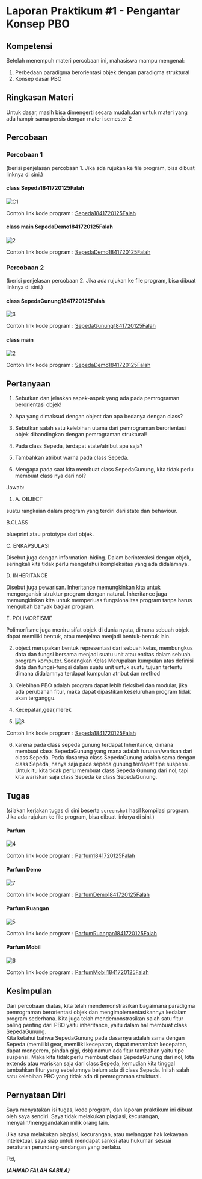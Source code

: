 # Laporan Praktikum #1 - Pengantar Konsep PBO

## Kompetensi

Setelah menempuh materi percobaan ini, mahasiswa mampu mengenal: 
1. Perbedaan paradigma berorientasi objek dengan paradigma struktural 
2. Konsep dasar PBO 
 

## Ringkasan Materi
Untuk dasar, masih bisa dimengerti secara mudah.dan untuk materi yang ada hampir sama persis dengan materi semester 2

## Percobaan

### Percobaan 1

(berisi penjelasan percobaan 1. Jika ada rujukan ke file program, bisa dibuat linknya di sini.)

#### class Sepeda1841720125Falah

![C1](img/1.PNG)

Contoh link kode program : [Sepeda1841720125Falah](../../src/1_Pengantar_Konsep_PBO/Sepeda1841720125Falah.java)

#### class main SepedaDemo1841720125Falah

![2](img/2.PNG)

Contoh link kode program : [SepedaDemo1841720125Falah](../../src/1_Pengantar_Konsep_PBO/SepedaDemo1841720125Falah.java)

### Percobaan 2

(berisi penjelasan percobaan 2. Jika ada rujukan ke file program, bisa dibuat linknya di sini.)

#### class SepedaGunung1841720125Falah

![3](img/3.PNG)

Contoh link kode program : [SepedaGunung1841720125Falah](../../src/1_Pengantar_Konsep_PBO/SepedaGunung1841720125Falah.java)

#### class main

![2](img/2.PNG)

Contoh link kode program : [SepedaDemo1841720125Falah](../../src/1_Pengantar_Konsep_PBO/SepedaDemo1841720125Falah.java)


## Pertanyaan

1. Sebutkan dan jelaskan aspek-aspek yang ada pada pemrograman berorientasi objek! 


2. Apa yang dimaksud dengan object dan apa bedanya dengan class? 


3. Sebutkan salah satu kelebihan utama dari pemrograman berorientasi objek dibandingkan dengan pemrograman struktural! 


4. Pada class Sepeda, terdapat state/atribut apa saja?  


5. Tambahkan atribut warna pada class Sepeda.


6. Mengapa pada saat kita membuat class SepedaGunung, kita tidak perlu membuat class nya dari nol? 
 

Jawab:

1. A. OBJECT 

suatu rangkaian dalam program yang terdiri dari state dan behaviour.

B.CLASS

blueprint atau prototype dari objek.

C. ENKAPSULASI

Disebut juga dengan information-hiding. Dalam berinteraksi dengan objek, seringkali kita tidak perlu mengetahui 
kompleksitas yang ada didalamnya. 

D. INHERITANCE

Disebut juga pewarisan. Inheritance memungkinkan kita untuk mengorganisir struktur program dengan natural. 
Inheritance juga memungkinkan kita untuk memperluas fungsionalitas program tanpa harus mengubah banyak bagian program. 

E. POLIMORFISME

Polimorfisme juga meniru sifat objek di dunia nyata, dimana sebuah objek dapat memiliki bentuk,
atau menjelma menjadi bentuk-bentuk lain.

2. object merupakan bentuk representasi dari sebuah kelas, membungkus data dan fungsi bersama menjadi suatu unit atau 
entitas dalam sebuah program komputer.
Sedangkan  Kelas Merupakan kumpulan atas definisi data dan fungsi-fungsi dalam suatu unit untuk suatu tujuan tertentu 
dimana didalamnya terdapat kumpulan atribut dan method

3. Kelebihan PBO adalah program dapat lebih fleksibel dan modular, jika ada perubahan fitur, maka dapat dipastikan 
keseluruhan program tidak akan terganggu.

4. Kecepatan,gear,merek

5. ![8](img/8.PNG)

Contoh link kode program : [Sepeda1841720125Falah](../../src/1_Pengantar_Konsep_PBO/Sepeda1841720125Falah.java)

6. karena pada class sepeda gunung terdapat Inheritance, dimana  membuat class SepedaGunung yang mana adalah 
turunan/warisan dari class Sepeda. Pada dasarnya class SepedaGunung adalah sama dengan class Sepeda, hanya 
saja pada sepeda gunung terdapat tipe suspensi. Untuk itu kita tidak perlu membuat class Sepeda Gunung dari nol, 
tapi kita wariskan saja class Sepeda ke class SepedaGunung.

## Tugas

(silakan kerjakan tugas di sini beserta `screenshot` hasil kompilasi program. Jika ada rujukan ke file program, bisa dibuat linknya di sini.)

#### Parfum

![4](img/4.PNG)

Contoh link kode program : [Parfum1841720125Falah](../../src/1_Pengantar_Konsep_PBO/Parfum1841720125Falah.java)

#### Parfum Demo

![7](img/7.PNG)


Contoh link kode program : [ParfumDemo1841720125Falah](../../src/1_Pengantar_Konsep_PBO/ParfumDemo1841720125Falah.java)

#### Parfum Ruangan

![5](img/5.PNG)

Contoh link kode program : [ParfumRuangan1841720125Falah](../../src/1_Pengantar_Konsep_PBO/ParfumRuangan1841720125Falah.java)

#### Parfum Mobil

![6](img/6.PNG)

Contoh link kode program : [ParfumMobil1841720125Falah](../../src/1_Pengantar_Konsep_PBO/ParfumMobil1841720125Falah.java)

## Kesimpulan

Dari percobaan diatas, kita telah mendemonstrasikan bagaimana paradigma pemrograman berorientasi objek dan 
mengimplementasikannya kedalam program sederhana. Kita juga telah mendemonstrasikan salah satu fitur paling 
penting dari PBO yaitu inheritance, yaitu dalam hal membuat class SepedaGunung.  
Kita ketahui bahwa SepedaGunung pada dasarnya adalah sama dengan Sepeda (memiliki gear, memiliki kecepatan,
dapat menambah kecepatan, dapat mengerem, pindah gigi, dsb) namun ada fitur tambahan yaitu tipe suspensi.
Maka kita tidak perlu membuat class SepedaGunung dari nol, kita extends atau wariskan saja dari class Sepeda,
kemudian kita tinggal tambahkan fitur yang sebelumnya belum ada di class Sepeda. Inilah salah satu kelebihan 
PBO yang tidak ada di pemrograman struktural. 

## Pernyataan Diri

Saya menyatakan isi tugas, kode program, dan laporan praktikum ini dibuat oleh saya sendiri. Saya tidak melakukan plagiasi, kecurangan, menyalin/menggandakan milik orang lain.

Jika saya melakukan plagiasi, kecurangan, atau melanggar hak kekayaan intelektual, saya siap untuk mendapat sanksi atau hukuman sesuai peraturan perundang-undangan yang berlaku.

Ttd,

***(AHMAD FALAH SABILA)***
